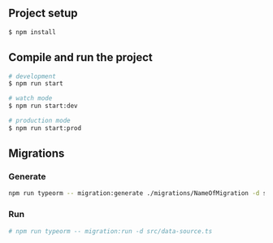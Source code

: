 

## Project setup

```bash
$ npm install
```

## Compile and run the project

```bash
# development
$ npm run start

# watch mode
$ npm run start:dev

# production mode
$ npm run start:prod
```

## Migrations
### Generate
```bash
npm run typeorm -- migration:generate ./migrations/NameOfMigration -d src/data-source.ts
```
### Run
```bash
# npm run typeorm -- migration:run -d src/data-source.ts
```

